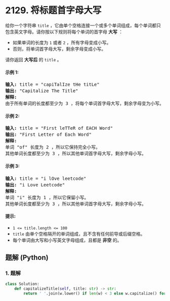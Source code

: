 # 2129. 将标题首字母大写
给你一个字符串 `title` ，它由单个空格连接一个或多个单词组成，每个单词都只包含英文字母。请你按以下规则将每个单词的首字母 **大写** ：
* 如果单词的长度为 `1` 或者 `2` ，所有字母变成小写。
* 否则，将单词首字母大写，剩余字母变成小写。

请你返回 **大写后** 的 `title` 。

#### 示例 1:
<pre>
<strong>输入:</strong> title = "capiTalIze tHe titLe"
<strong>输出:</strong> "Capitalize The Title"
<strong>解释:</strong>
由于所有单词的长度都至少为 3 ，将每个单词首字母大写，剩余字母变为小写。
</pre>

#### 示例 2:
<pre>
<strong>输入:</strong> title = "First leTTeR of EACH Word"
<strong>输出:</strong> "First Letter of Each Word"
<strong>解释:</strong>
单词 "of" 长度为 2 ，所以它保持完全小写。
其他单词长度都至少为 3 ，所以其他单词首字母大写，剩余字母小写。
</pre>

#### 示例 3:
<pre>
<strong>输入:</strong> title = "i lOve leetcode"
<strong>输出:</strong> "i Love Leetcode"
<strong>解释:</strong>
单词 "i" 长度为 1 ，所以它保留小写。
其他单词长度都至少为 3 ，所以其他单词首字母大写，剩余字母小写。
</pre>

#### 提示:
* `1 <= title.length <= 100`
* `title` 由单个空格隔开的单词组成，且不含有任何前导或后缀空格。
* 每个单词由大写和小写英文字母组成，且都是 **非空** 的。

## 题解 (Python)

### 1. 题解
```Python
class Solution:
    def capitalizeTitle(self, title: str) -> str:
        return ' '.join(w.lower() if len(w) < 3 else w.capitalize() for w in title.split())
```
